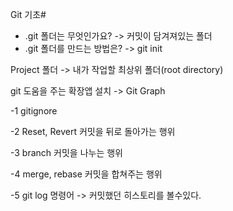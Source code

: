 Git 기초#

- .git 폴더는 무엇인가요?
->  커밋이 담겨져있는 폴더
- .git 폴더를 만드는 방법은?
-> git init

Project 폴더 -> 내가 작업할 최상위 폴더(root directory)

git 도움을 주는 확장앱 설치
-> Git Graph

-1 gitignore

-2 Reset, Revert 커밋을 뒤로 돌아가는 행위

-3 branch  커밋을 나누는 행위

-4 merge, rebase 커밋을 합쳐주는 행위

-5 git log 명령어 
-> 커밋했던 히스토리를 볼수있다.